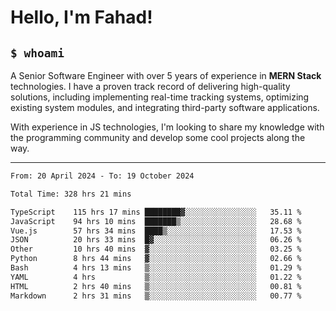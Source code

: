 <h1>Hello, I'm Fahad!</h1>

<h2><code>$ whoami</code></h2>

A Senior Software Engineer with over 5 years of experience in **MERN Stack** technologies. I have a proven track record of delivering high-quality solutions, including implementing real-time tracking systems, optimizing existing system modules, and integrating third-party software applications.

With experience in JS technologies, I'm looking to share my knowledge with the programming community and develop some cool projects along the way.

---

<!--START_SECTION:waka-->

```txt
From: 20 April 2024 - To: 19 October 2024

Total Time: 328 hrs 21 mins

TypeScript    115 hrs 17 mins ████████▓░░░░░░░░░░░░░░░░   35.11 %
JavaScript    94 hrs 10 mins  ███████▒░░░░░░░░░░░░░░░░░   28.68 %
Vue.js        57 hrs 34 mins  ████▒░░░░░░░░░░░░░░░░░░░░   17.53 %
JSON          20 hrs 33 mins  █▓░░░░░░░░░░░░░░░░░░░░░░░   06.26 %
Other         10 hrs 40 mins  ▓░░░░░░░░░░░░░░░░░░░░░░░░   03.25 %
Python        8 hrs 44 mins   ▓░░░░░░░░░░░░░░░░░░░░░░░░   02.66 %
Bash          4 hrs 13 mins   ▒░░░░░░░░░░░░░░░░░░░░░░░░   01.29 %
YAML          4 hrs           ▒░░░░░░░░░░░░░░░░░░░░░░░░   01.22 %
HTML          2 hrs 40 mins   ▒░░░░░░░░░░░░░░░░░░░░░░░░   00.81 %
Markdown      2 hrs 31 mins   ▒░░░░░░░░░░░░░░░░░░░░░░░░   00.77 %
```

<!--END_SECTION:waka-->

<!--
**heyFahad/heyFahad** is a ✨ _special_ ✨ repository because its `README.md` (this file) appears on your GitHub profile.

Here are some ideas to get you started:

- 🔭 I’m currently working on ...
- 🌱 I’m currently learning ...
- 👯 I’m looking to collaborate on ...
- 🤔 I’m looking for help with ...
- 💬 Ask me about ...
- 📫 How to reach me: ...
- 😄 Pronouns: ...
- ⚡ Fun fact: ...
-->

